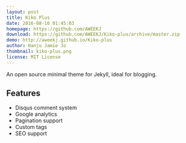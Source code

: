 ```yaml
---
layout: post
title: Kiko Plus
date: 2016-08-16 01:45:03
homepage: https://github.com/AWEEKJ
download: https://github.com/AWEEKJ/Kiko-plus/archive/master.zip
demo: http://aweekj.github.io/Kiko-plus
author: Hanju Jamie Jo
thumbnail: kiko-plus.png
license: MIT License
---
```


An open source minimal theme for Jekyll, ideal for blogging.

## Features

- Disqus comment system
- Google analytics
- Pagination support
- Custom tags
- SEO support
